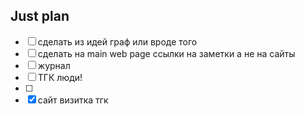 ## Just plan
- [ ] сделать из идей граф или вроде того
- [ ] сделать на main web page ссылки на заметки а не на сайты
- [ ] журнал
- [ ] ТГК люди! 
- [ ] 
- [x] сайт визитка тгк
